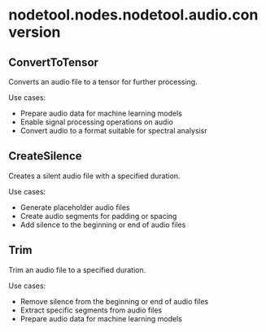 # nodetool.nodes.nodetool.audio.conversion

## ConvertToTensor

Converts an audio file to a tensor for further processing.

Use cases:
- Prepare audio data for machine learning models
- Enable signal processing operations on audio
- Convert audio to a format suitable for spectral analysisr

## CreateSilence

Creates a silent audio file with a specified duration.

Use cases:
- Generate placeholder audio files
- Create audio segments for padding or spacing
- Add silence to the beginning or end of audio files

## Trim

Trim an audio file to a specified duration.

Use cases:
- Remove silence from the beginning or end of audio files
- Extract specific segments from audio files
- Prepare audio data for machine learning models

